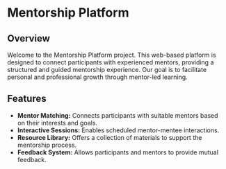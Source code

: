 # Mentorship Platform

## Overview
Welcome to the Mentorship Platform project. This web-based platform is designed to connect participants with experienced mentors, providing a structured and guided mentorship experience. Our goal is to facilitate personal and professional growth through mentor-led learning.

## Features
- **Mentor Matching:** Connects participants with suitable mentors based on their interests and goals.
- **Interactive Sessions:** Enables scheduled mentor-mentee interactions.
- **Resource Library:** Offers a collection of materials to support the mentorship process.
- **Feedback System:** Allows participants and mentors to provide mutual feedback.
